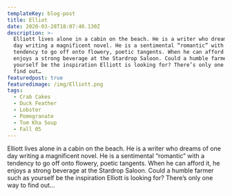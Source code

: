 ```yaml
---
templateKey: blog-post
title: Elliot
date: 2020-03-28T18:07:40.130Z
description: >-
  Elliott lives alone in a cabin on the beach. He is a writer who dreams of one
  day writing a magnificent novel. He is a sentimental “romantic” with a
  tendency to go off onto flowery, poetic tangents. When he can afford it, he
  enjoys a strong beverage at the Stardrop Saloon. Could a humble farmer such as
  yourself be the inspiration Elliott is looking for? There’s only one way to
  find out…
featuredpost: true
featuredimage: /img/Elliott.png
tags:
  - Crab Cakes
  - Duck Feather
  - Lobster
  - Pomegranate
  - Tom Kha Soup
  - Fall 05
---
```

Elliott lives alone in a cabin on the beach. He is a writer who dreams of one day writing a magnificent novel. He is a sentimental “romantic” with a tendency to go off onto flowery, poetic tangents. When he can afford it, he enjoys a strong beverage at [](https://stardewvalleywiki.com/The_Stardrop_Saloon "The Stardrop Saloon")the Stardrop Saloon. Could a humble farmer such as yourself be the inspiration Elliott is looking for? There’s only one way to find out…
